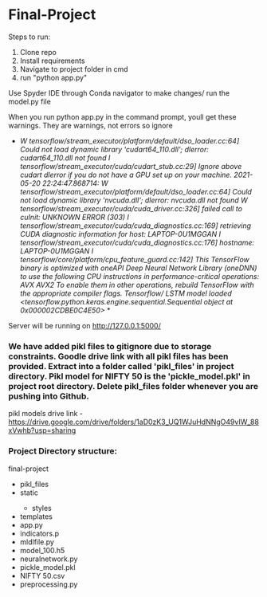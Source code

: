 # Final-Project

Steps to run:

1. Clone repo
2. Install requirements
3. Navigate to project folder in cmd
4. run "python app.py"

Use Spyder IDE through Conda navigator to make changes/ run the model.py file

When you run python app.py in the command prompt, youll get these warnings. They are warnings, not errors so ignore

* *W tensorflow/stream_executor/platform/default/dso_loader.cc:64] Could not load dynamic library 'cudart64_110.dll'; dlerror: cudart64_110.dll not found
I tensorflow/stream_executor/cuda/cudart_stub.cc:29] Ignore above cudart dlerror if you do not have a GPU set up on your machine.
2021-05-20 22:24:47.868714: W tensorflow/stream_executor/platform/default/dso_loader.cc:64] Could not load dynamic library 'nvcuda.dll'; dlerror: nvcuda.dll not found
W tensorflow/stream_executor/cuda/cuda_driver.cc:326] failed call to cuInit: UNKNOWN ERROR (303)
I tensorflow/stream_executor/cuda/cuda_diagnostics.cc:169] retrieving CUDA diagnostic information for host: LAPTOP-0U1MGGAN
I tensorflow/stream_executor/cuda/cuda_diagnostics.cc:176] hostname: LAPTOP-0U1MGGAN
I tensorflow/core/platform/cpu_feature_guard.cc:142] This TensorFlow binary is optimized with oneAPI Deep Neural Network Library (oneDNN) to use the following CPU instructions in performance-critical operations:  AVX AVX2
To enable them in other operations, rebuild TensorFlow with the appropriate compiler flags.
Tensorflow/ LSTM model loaded <tensorflow.python.keras.engine.sequential.Sequential object at 0x000002CDBE0C4E50>* *

Server will be running on http://127.0.0.1:5000/ 


### We have added pikl files to gitignore due to storage constraints. Goodle drive link with all pikl files has been provided. Extract into a folder called 'pikl_files' in project directory. Pikl model for NIFTY 50 is the 'pickle_model.pkl' in project root directory. Delete pikl_files folder whenever you are pushing into Github.

pikl models drive link - https://drive.google.com/drive/folders/1aD0zK3_UQ1WJuHdNNgO49vIW_88xVwhb?usp=sharing

### Project Directory structure:

final-project
<ul>
   <li>pikl_files</li>
   <li>static</li>
   <ul><li>styles</li></ul>
   <li>templates</li>
   <li>app.py</li>
   <li>indicators.p</li>
   <li>mldlfile.py</li>
   <li>model_100.h5</li>
   <li>neuralnetwork.py</li>
   <li>pickle_model.pkl</li>
   <li>NIFTY 50.csv</li>
   <li>preprocessing.py</li>

</ul>

